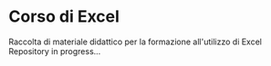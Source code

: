 # Corso di Excel

Raccolta di materiale didattico per la formazione all'utilizzo di Excel
Repository in progress...
